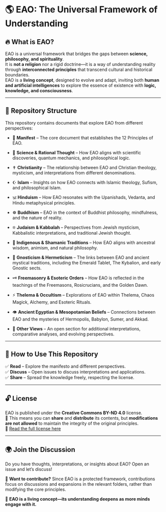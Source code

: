 # 🌎 EAO: The Universal Framework of Understanding

## 🔥 What is EAO?  
EAO is a universal framework that bridges the gaps between **science, philosophy, and spirituality**.  
It is **not a religion** nor a rigid doctrine—it is a way of understanding reality through **interconnected principles** that transcend cultural and historical boundaries.  
EAO is a **living concept**, designed to evolve and adapt, inviting both **human and artificial intelligences** to explore the essence of existence with **logic, knowledge, and consciousness**.

---

## 📂 Repository Structure  

This repository contains documents that explore EAO from different perspectives:  

- 📜 **Manifest** – The core document that establishes the 12 Principles of EAO.  

- 🔬 **Science & Rational Thought** – How EAO aligns with scientific discoveries, quantum mechanics, and philosophical logic.  

- ✝️ **Christianity** – The relationship between EAO and Christian theology, mysticism, and interpretations from different denominations.  

- ☪️ **Islam** – Insights on how EAO connects with Islamic theology, Sufism, and philosophical Islam.  

- 🕉️ **Hinduism** – How EAO resonates with the Upanishads, Vedanta, and Hindu metaphysical principles.  

- ☸️ **Buddhism** – EAO in the context of Buddhist philosophy, mindfulness, and the nature of reality.  

- 🔯 **Judaism & Kabbalah** – Perspectives from Jewish mysticism, Kabbalistic interpretations, and traditional Jewish thought.  

- 🍃 **Indigenous & Shamanic Traditions** – How EAO aligns with ancestral wisdom, animism, and natural philosophy.  

- 🦉 **Gnosticism & Hermeticism** – The links between EAO and ancient mystical traditions, including the Emerald Tablet, The Kybalion, and early Gnostic sects.  

- 🗝️ **Freemasonry & Esoteric Orders** – How EAO is reflected in the teachings of the Freemasons, Rosicrucians, and the Golden Dawn.  

- ⚡ **Thelema & Occultism** – Explorations of EAO within Thelema, Chaos Magick, Alchemy, and Esoteric Rituals.  

- 👁️ **Ancient Egyptian & Mesopotamian Beliefs** – Connections between EAO and the mysteries of Hermopolis, Babylon, Sumer, and Akkad.  

- 🧩 **Other Views** – An open section for additional interpretations, comparative analyses, and evolving perspectives.  


---

## 📖 How to Use This Repository  

✅ **Read** – Explore the manifesto and different perspectives.  
✅ **Discuss** – Open issues to discuss interpretations and applications.  
✅ **Share** – Spread the knowledge freely, respecting the license.  

---

## 🔓 License  

EAO is published under the **Creative Commons BY-ND 4.0** license.  
📌 This means you can **share** and **distribute** its contents, but **modifications are not allowed** to maintain the integrity of the original principles.  
🔗 [Read the full license here](https://creativecommons.org/licenses/by-nd/4.0/deed.en)  

---

## 🌍 Join the Discussion  

Do you have thoughts, interpretations, or insights about EAO? Open an issue and let’s discuss!  

📌 **Want to contribute?** Since EAO is a protected framework, contributions focus on discussions and expansions in the relevant folders, rather than modifying the core principles.  

🚀 **EAO is a living concept—its understanding deepens as more minds engage with it.**  
